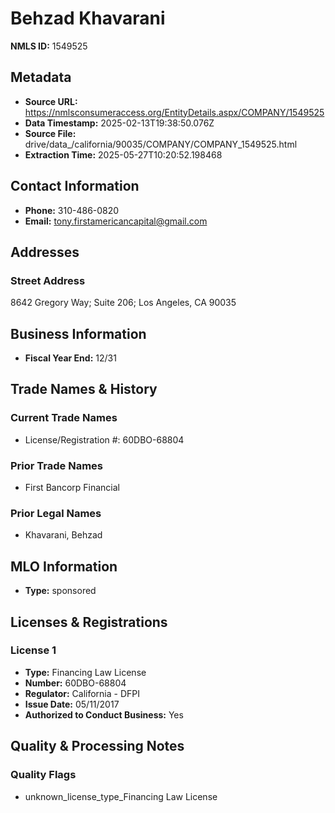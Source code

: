 # Behzad Khavarani

**NMLS ID:** 1549525

## Metadata
- **Source URL:** https://nmlsconsumeraccess.org/EntityDetails.aspx/COMPANY/1549525
- **Data Timestamp:** 2025-02-13T19:38:50.076Z
- **Source File:** drive/data_/california/90035/COMPANY/COMPANY_1549525.html
- **Extraction Time:** 2025-05-27T10:20:52.198468

## Contact Information
- **Phone:** 310-486-0820
- **Email:** tony.firstamericancapital@gmail.com

## Addresses
### Street Address
8642 Gregory Way; Suite 206; Los Angeles, CA 90035

## Business Information
- **Fiscal Year End:** 12/31

## Trade Names & History
### Current Trade Names
- License/Registration #: 60DBO-68804

### Prior Trade Names
- First Bancorp Financial

### Prior Legal Names
- Khavarani, Behzad

## MLO Information
- **Type:** sponsored

## Licenses & Registrations

### License 1
- **Type:** Financing Law License
- **Number:** 60DBO-68804
- **Regulator:** California - DFPI
- **Issue Date:** 05/11/2017
- **Authorized to Conduct Business:** Yes

## Quality & Processing Notes
### Quality Flags
- unknown_license_type_Financing Law License
